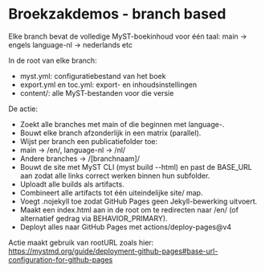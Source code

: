 # Broekzakdemos - branch based

Elke branch bevat de volledige MyST-boekinhoud voor één taal:
main -> engels
language-nl -> nederlands 
etc

In de root van elke branch:
- myst.yml: configuratiebestand van het boek
- export.yml en toc.yml: export- en inhoudsinstellingen
- content/: alle MyST-bestanden voor die versie

De actie: 
- Zoekt alle branches met main of die beginnen met language-.
- Bouwt elke branch afzonderlijk in een matrix (parallel).
- Wijst per branch een publicatiefolder toe:
- main → /en/, language-nl → /nl/
- Andere branches → /[branchnaam]/
- Bouwt de site met MyST CLI (myst build --html) en past de BASE_URL aan zodat alle links correct werken binnen hun subfolder.
- Uploadt alle builds als artifacts.
- Combineert alle artifacts tot één uiteindelijke site/ map.
- Voegt .nojekyll toe zodat GitHub Pages geen Jekyll-bewerking uitvoert.
- Maakt een index.html aan in de root om te redirecten naar /en/ (of alternatief gedrag via BEHAVIOR_PRIMARY).
- Deployt alles naar GitHub Pages met actions/deploy-pages@v4

Actie maakt gebruik van rootURL zoals hier: https://mystmd.org/guide/deployment-github-pages#base-url-configuration-for-github-pages 